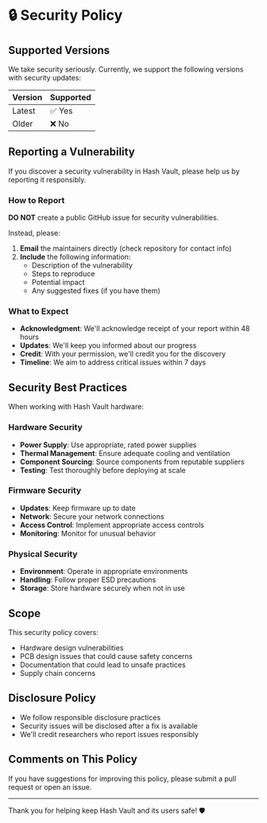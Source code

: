 # 🔒 Security Policy

## Supported Versions

We take security seriously. Currently, we support the following versions with security updates:

| Version | Supported          |
| ------- | ------------------ |
| Latest  | ✅ Yes             |
| Older   | ❌ No              |

## Reporting a Vulnerability

If you discover a security vulnerability in Hash Vault, please help us by reporting it responsibly.

### How to Report

**DO NOT** create a public GitHub issue for security vulnerabilities.

Instead, please:

1. **Email** the maintainers directly (check repository for contact info)
2. **Include** the following information:
   - Description of the vulnerability
   - Steps to reproduce
   - Potential impact
   - Any suggested fixes (if you have them)

### What to Expect

- **Acknowledgment**: We'll acknowledge receipt of your report within 48 hours
- **Updates**: We'll keep you informed about our progress
- **Credit**: With your permission, we'll credit you for the discovery
- **Timeline**: We aim to address critical issues within 7 days

## Security Best Practices

When working with Hash Vault hardware:

### Hardware Security

- **Power Supply**: Use appropriate, rated power supplies
- **Thermal Management**: Ensure adequate cooling and ventilation
- **Component Sourcing**: Source components from reputable suppliers
- **Testing**: Test thoroughly before deploying at scale

### Firmware Security

- **Updates**: Keep firmware up to date
- **Network**: Secure your network connections
- **Access Control**: Implement appropriate access controls
- **Monitoring**: Monitor for unusual behavior

### Physical Security

- **Environment**: Operate in appropriate environments
- **Handling**: Follow proper ESD precautions
- **Storage**: Store hardware securely when not in use

## Scope

This security policy covers:

- Hardware design vulnerabilities
- PCB design issues that could cause safety concerns
- Documentation that could lead to unsafe practices
- Supply chain concerns

## Disclosure Policy

- We follow responsible disclosure practices
- Security issues will be disclosed after a fix is available
- We'll credit researchers who report issues responsibly

## Comments on This Policy

If you have suggestions for improving this policy, please submit a pull request or open an issue.

---

Thank you for helping keep Hash Vault and its users safe! 🛡️
